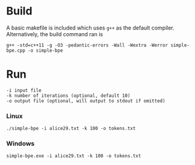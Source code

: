 # Build
A basic makefile is included which uses `g++` as the default compiler. Alternatively, the build command ran is
```
g++ -std=c++11 -g -O3 -pedantic-errors -Wall -Wextra -Werror simple-bpe.cpp -o simple-bpe
```
# Run
```
-i input file
-k number of iterations (optional, default 10)
-o output file (optional, will output to stdout if omitted)
```
### Linux
`./simple-bpe -i alice29.txt -k 100 -o tokens.txt`
### Windows
`simple-bpe.exe -i alice29.txt -k 100 -o tokens.txt`
